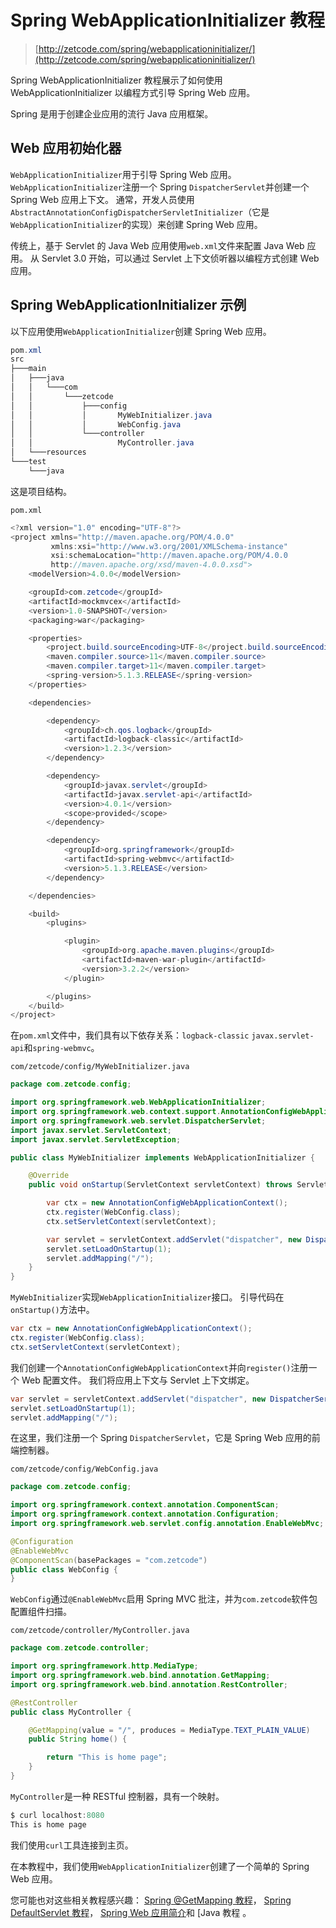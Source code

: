 # Spring WebApplicationInitializer 教程

> [http://zetcode.com/spring/webapplicationinitializer/](http://zetcode.com/spring/webapplicationinitializer/)

Spring WebApplicationInitializer 教程展示了如何使用 WebApplicationInitializer 以编程方式引导 Spring Web 应用。

Spring 是用于创建企业应用的流行 Java 应用框架。

## Web 应用初始化器

`WebApplicationInitializer`用于引导 Spring Web 应用。 `WebApplicationInitializer`注册一个 Spring `DispatcherServlet`并创建一个 Spring Web 应用上下文。 通常，开发人员使用`AbstractAnnotationConfigDispatcherServletInitializer`（它是`WebApplicationInitializer`的实现）来创建 Spring Web 应用。

传统上，基于 Servlet 的 Java Web 应用使用`web.xml`文件来配置 Java Web 应用。 从 Servlet 3.0 开始，可以通过 Servlet 上下文侦听器以编程方式创建 Web 应用。

## Spring WebApplicationInitializer 示例

以下应用使用`WebApplicationInitializer`创建 Spring Web 应用。

```java
pom.xml
src
├───main
│   ├───java
│   │   └───com
│   │       └───zetcode
│   │           ├───config
│   │           │       MyWebInitializer.java
│   │           │       WebConfig.java
│   │           └───controller
│   │                   MyController.java
│   └───resources
└───test
    └───java

```

这是项目结构。

`pom.xml`

```java
<?xml version="1.0" encoding="UTF-8"?>
<project xmlns="http://maven.apache.org/POM/4.0.0"
         xmlns:xsi="http://www.w3.org/2001/XMLSchema-instance"
         xsi:schemaLocation="http://maven.apache.org/POM/4.0.0 
         http://maven.apache.org/xsd/maven-4.0.0.xsd">
    <modelVersion>4.0.0</modelVersion>

    <groupId>com.zetcode</groupId>
    <artifactId>mockmvcex</artifactId>
    <version>1.0-SNAPSHOT</version>
    <packaging>war</packaging>

    <properties>
        <project.build.sourceEncoding>UTF-8</project.build.sourceEncoding>
        <maven.compiler.source>11</maven.compiler.source>
        <maven.compiler.target>11</maven.compiler.target>
        <spring-version>5.1.3.RELEASE</spring-version>
    </properties>

    <dependencies>

        <dependency>
            <groupId>ch.qos.logback</groupId>
            <artifactId>logback-classic</artifactId>
            <version>1.2.3</version>
        </dependency>

        <dependency>
            <groupId>javax.servlet</groupId>
            <artifactId>javax.servlet-api</artifactId>
            <version>4.0.1</version>
            <scope>provided</scope>
        </dependency>

        <dependency>
            <groupId>org.springframework</groupId>
            <artifactId>spring-webmvc</artifactId>
            <version>5.1.3.RELEASE</version>
        </dependency>

    </dependencies>

    <build>
        <plugins>

            <plugin>
                <groupId>org.apache.maven.plugins</groupId>
                <artifactId>maven-war-plugin</artifactId>
                <version>3.2.2</version>
            </plugin>

        </plugins>
    </build>
</project>

```

在`pom.xml`文件中，我们具有以下依存关系：`logback-classic` `javax.servlet-api`和`spring-webmvc`。

`com/zetcode/config/MyWebInitializer.java`

```java
package com.zetcode.config;

import org.springframework.web.WebApplicationInitializer;
import org.springframework.web.context.support.AnnotationConfigWebApplicationContext;
import org.springframework.web.servlet.DispatcherServlet;
import javax.servlet.ServletContext;
import javax.servlet.ServletException;

public class MyWebInitializer implements WebApplicationInitializer {

    @Override
    public void onStartup(ServletContext servletContext) throws ServletException {

        var ctx = new AnnotationConfigWebApplicationContext();
        ctx.register(WebConfig.class);
        ctx.setServletContext(servletContext);

        var servlet = servletContext.addServlet("dispatcher", new DispatcherServlet(ctx));
        servlet.setLoadOnStartup(1);
        servlet.addMapping("/");
    }
}

```

`MyWebInitializer`实现`WebApplicationInitializer`接口。 引导代码在`onStartup()`方法中。

```java
var ctx = new AnnotationConfigWebApplicationContext();
ctx.register(WebConfig.class);
ctx.setServletContext(servletContext);

```

我们创建一个`AnnotationConfigWebApplicationContext`并向`register()`注册一个 Web 配置文件。 我们将应用上下文与 Servlet 上下文绑定。

```java
var servlet = servletContext.addServlet("dispatcher", new DispatcherServlet(ctx));
servlet.setLoadOnStartup(1);
servlet.addMapping("/");

```

在这里，我们注册一个 Spring `DispatcherServlet`，它是 Spring Web 应用的前端控制器。

`com/zetcode/config/WebConfig.java`

```java
package com.zetcode.config;

import org.springframework.context.annotation.ComponentScan;
import org.springframework.context.annotation.Configuration;
import org.springframework.web.servlet.config.annotation.EnableWebMvc;

@Configuration
@EnableWebMvc
@ComponentScan(basePackages = "com.zetcode")
public class WebConfig {
}

```

`WebConfig`通过`@EnableWebMvc`启用 Spring MVC 批注，并为`com.zetcode`软件包配置组件扫描。

`com/zetcode/controller/MyController.java`

```java
package com.zetcode.controller;

import org.springframework.http.MediaType;
import org.springframework.web.bind.annotation.GetMapping;
import org.springframework.web.bind.annotation.RestController;

@RestController
public class MyController {

    @GetMapping(value = "/", produces = MediaType.TEXT_PLAIN_VALUE)
    public String home() {

        return "This is home page";
    }
}

```

`MyController`是一种 RESTful 控制器，具有一个映射。

```java
$ curl localhost:8080
This is home page

```

我们使用`curl`工具连接到主页。

在本教程中，我们使用`WebApplicationInitializer`创建了一个简单的 Spring Web 应用。

您可能也对这些相关教程感兴趣： [Spring @GetMapping 教程](/spring/getmapping/)， [Spring DefaultServlet 教程](/spring/defaultservlet/)， [Spring Web 应用简介](/articles/springwebfirst/)和 [Java 教程[](/lang/java/) 。